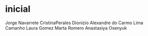# inicial
Jorge Navarrete
CristinaPerales
Dionizio Alexandre do Carmo Lima Camanho
Laura Gomez
Marta Romero
Anastasiya Oxenyuk
